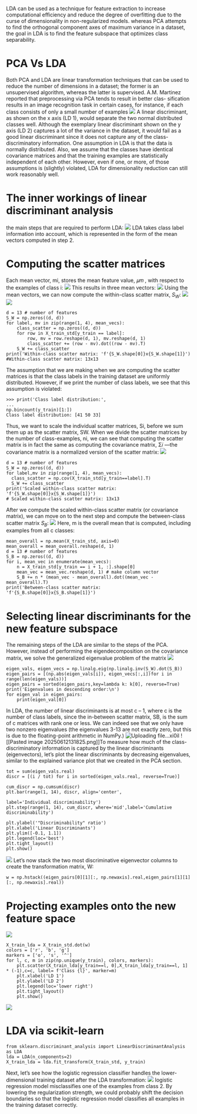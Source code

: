LDA can be used as a technique for feature extraction to increase computational efficiency and reduce the degree of overfitting due to the curse of dimensionality in non-regularized models.
whereas PCA attempts to find the orthogonal component axes of maximum variance in a dataset, the goal in LDA is to find the feature subspace that optimizes class separability.
# PCA Vs LDA
Both PCA and LDA are linear transformation techniques that can be used to reduce the number of dimensions in a dataset; the former is an unsupervised algorithm, whereas the latter is supervised.
A.M. Martinez reported that preprocessing via PCA tends to result in better clas-
sification results in an image recognition task in certain cases, for instance, if each class consists of only a small number of examples
![](https://i.imgur.com/4LhLzwD.png)
A linear discriminant, as shown on the x axis (LD 1), would separate the two normal distributed classes well. Although the exemplary linear discriminant shown on the y axis (LD 2) captures a lot of the variance in the dataset, it would fail as a good linear discriminant since it does not capture any of the class-discriminatory information.
One assumption in LDA is that the data is normally distributed. Also, we assume that the classes have identical covariance matrices and that the training examples are statistically independent of each other. However, even if one, or more, of those assumptions is (slightly) violated, LDA for dimensionality reduction can still work reasonably well.
# The inner workings of linear discriminant analysis
the main steps that are required to perform LDA:
![](https://i.imgur.com/ozo3WbF.png)
LDA takes class label information into account, which is represented in the form
of the mean vectors computed in step 2.
# Computing the scatter matrices
Each mean vector, mi, stores the mean feature value, 𝜇𝑚 , with respect to the examples of class i:
![](https://i.imgur.com/rEedyyQ.png)
This results in three mean vectors:
![](https://i.imgur.com/sFeQe2u.png)
Using the mean vectors, we can now compute the within-class scatter matrix, $S_W$:
![](https://i.imgur.com/eVjvYVI.png)
![](https://i.imgur.com/PKHbyk3.png)
```
d = 13 # number of features
S_W = np.zeros((d, d))
for label, mv in zip(range(1, 4), mean_vecs):
    class_scatter = np.zeros((d, d))
    for row in X_train_std[y_train == label]:
        row, mv = row.reshape(d, 1), mv.reshape(d, 1)
        class_scatter += (row - mv).dot((row - mv).T)
    S_W += class_scatter
print('Within-class scatter matrix: 'f'{S_W.shape[0]}x{S_W.shape[1]}')
#Within-class scatter matrix: 13x13
```
The assumption that we are making when we are computing the scatter matrices is that the class labels in the training dataset are uniformly distributed. However, if we print the number of class labels, we see that this assumption is violated:
```
>>> print('Class label distribution:',
...
np.bincount(y_train)[1:])
Class label distribution: [41 50 33]
```
Thus, we want to scale the individual scatter matrices, Si, before we sum them up as the scatter matrix, SW. When we divide the scatter matrices by the number of class-examples, ni, we can see that computing the scatter matrix is in fact the same as computing the covariance matrix, Σ𝑖 —the covariance matrix is a normalized version of the scatter matrix:
![](https://i.imgur.com/20dCn5D.png)
```
d = 13 # number of features
S_W = np.zeros((d, d))
for label,mv in zip(range(1, 4), mean_vecs):
  class_scatter = np.cov(X_train_std[y_train==label].T)
  S_W += class_scatter
print('Scaled within-class scatter matrix: 'f'{S_W.shape[0]}x{S_W.shape[1]}')
# Scaled within-class scatter matrix: 13x13
```
After we compute the scaled within-class scatter matrix (or covariance matrix), we can move on to the next step and compute the between-class scatter matrix $S_B$:
![](https://i.imgur.com/SoWMvwE.png)
Here, m is the overall mean that is computed, including examples from all c classes:
```
mean_overall = np.mean(X_train_std, axis=0)
mean_overall = mean_overall.reshape(d, 1)
d = 13 # number of features
S_B = np.zeros((d, d))
for i, mean_vec in enumerate(mean_vecs):
    n = X_train_std[y_train == i + 1, :].shape[0]
    mean_vec = mean_vec.reshape(d, 1) # make column vector
    S_B += n * (mean_vec - mean_overall).dot((mean_vec - mean_overall).T)
print('Between-class scatter matrix: 'f'{S_B.shape[0]}x{S_B.shape[1]}')
```
# Selecting linear discriminants for the new feature subspace
The remaining steps of the LDA are similar to the steps of the PCA. However, instead of performing the eigendecomposition on the covariance matrix, we solve the generalized eigenvalue problem of the matrix
![](https://i.imgur.com/IRP54u6.png)
```
eigen_vals, eigen_vecs = np.linalg.eig(np.linalg.inv(S_W).dot(S_B))
eigen_pairs = [(np.abs(eigen_vals[i]), eigen_vecs[:,i])for i in range(len(eigen_vals))]
eigen_pairs = sorted(eigen_pairs,key=lambda k: k[0], reverse=True)
print('Eigenvalues in descending order:\n')
for eigen_val in eigen_pairs:
    print(eigen_val[0])
```
In LDA, the number of linear discriminants is at most c – 1, where c is the number of class labels, since the in-between scatter matrix, SB, is the sum of c matrices with rank one or less. We can indeed see that we only have two nonzero eigenvalues (the eigenvalues 3-13 are not exactly zero, but this is due to the floating-point arithmetic in NumPy.)
![Uploading file...xi0il]()
![[Pasted image 20250612131825.png]]To measure how much of the class-discriminatory information is captured by the linear discriminants (eigenvectors), let’s plot the linear discriminants by decreasing eigenvalues, similar to the explained variance plot that we created in the PCA section.
```
tot = sum(eigen_vals.real)
discr = [(i / tot) for i in sorted(eigen_vals.real, reverse=True)]

cum_discr = np.cumsum(discr)
plt.bar(range(1, 14), discr, align='center',

label='Individual discriminability')
plt.step(range(1, 14), cum_discr, where='mid',label='Cumulative discriminability')

plt.ylabel('"Discriminability" ratio')
plt.xlabel('Linear Discriminants')
plt.ylim([-0.1, 1.1])
plt.legend(loc='best')
plt.tight_layout()
plt.show()
```
![](https://i.imgur.com/fRMiQwP.png)
Let’s now stack the two most discriminative eigenvector columns to create the transformation matrix, W:
```
w = np.hstack((eigen_pairs[0][1][:, np.newaxis].real,eigen_pairs[1][1][:, np.newaxis].real))
```
# Projecting examples onto the new feature space
![](https://i.imgur.com/hIEdDHN.png)
```
X_train_lda = X_train_std.dot(w)
colors = ['r', 'b', 'g']
markers = ['o', 's', '^']
for l, c, m in zip(np.unique(y_train), colors, markers):
    plt.scatter(X_train_lda[y_train==l, 0],X_train_lda[y_train==l, 1] * (-1),c=c, label= f'Class {l}', marker=m)
    plt.xlabel('LD 1')
    plt.ylabel('LD 2')
    plt.legend(loc='lower right')
    plt.tight_layout()
    plt.show()
```
![](https://i.imgur.com/AfwcPh1.png)
# LDA via scikit-learn
```
from sklearn.discriminant_analysis import LinearDiscriminantAnalysis as LDA
lda = LDA(n_components=2)
X_train_lda = lda.fit_transform(X_train_std, y_train)
```
Next, let’s see how the logistic regression classifier handles the lower-dimensional training dataset after the LDA transformation:
![](https://i.imgur.com/O7IHg9O.png)
logistic regression model misclassifies one of the examples from class 2.
By lowering the regularization strength, we could probably shift the decision boundaries so that the logistic regression model classifies all examples in the training dataset correctly.